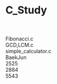 # C_Study
<br>
<br>
Fibonacci.c
<br>
GCD,LCM.c
<br>
simple_calculator.c
<br>
BaekJun<br>
2525<br>
2884<br>
5543<br>
